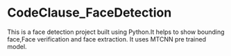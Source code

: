 # CodeClause_FaceDetection
This is a face detection project built using Python.It helps to show bounding face,Face verification and face extraction.
It uses MTCNN pre trained model.
